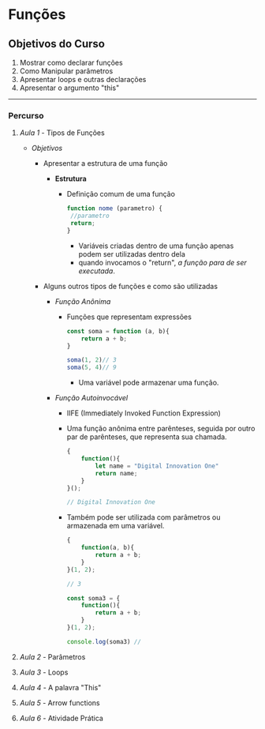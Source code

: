 # Funções

## Objetivos do Curso

1. Mostrar como declarar funções
2. Como Manipular parâmetros
3. Apresentar loops e outras declarações
4. Apresentar o argumento "this"

---

### Percurso

1. *Aula 1* - Tipos de Funções

   - *Objetivos*

     - Apresentar a estrutura de uma função

       - **Estrutura**

         - Definição comum de uma função

           ```javascript
           function nome (parametro) {
           	//parametro
           	return;
           }
           ```

           

           - Variáveis criadas dentro de uma função apenas podem ser utilizadas dentro dela
           - quando invocamos o "return", *a função para de ser executada*.

     - Alguns outros tipos de funções e como são utilizadas

       - *Função Anônima*

         - Funções que representam expressões

           ```javascript
           const soma = function (a, b){
               return a + b;
           }
           
           soma(1, 2)// 3
           soma(5, 4)// 9
           ```

           - Uma variável pode armazenar uma função.

       - *Função Autoinvocável*

         - IIFE (Immediately Invoked Function Expression)

         - Uma função anônima entre parênteses, seguida por outro par de parênteses, que representa sua chamada.

           ```javascript
           {
               function(){
                   let name = "Digital Innovation One"
                   return name;
               }
           }();
           
           // Digital Innovation One
           ```

         - Também pode ser utilizada com parâmetros ou armazenada em uma variável.

           ```javascript
           {
               function(a, b){
                   return a + b;
               }
           }(1, 2);
           
           // 3
           ```

           ```javascript
           const soma3 = {
               function(){
                   return a + b;
               }
           }(1, 2);
           
           console.log(soma3) // 
           ```

           

2. *Aula 2* - Parâmetros

3. *Aula 3* - Loops

4. *Aula 4* - A palavra "This"

5. *Aula 5* - Arrow functions

6. *Aula 6* - Atividade Prática
